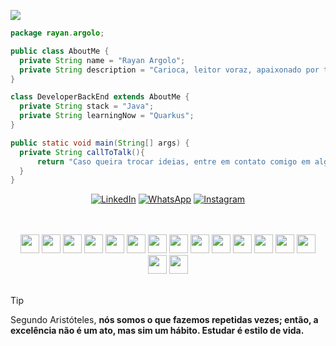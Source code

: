 
<p align="left"> <img src="https://komarev.com/ghpvc/?username=RayanArgolo03&label=Profile%20views&color=0e75b6&style=flat" /> </p>

```java
package rayan.argolo;

public class AboutMe {
  private String name = "Rayan Argolo";
  private String description = "Carioca, leitor voraz, apaixonado por tecnologia e musculação";
}

class DeveloperBackEnd extends AboutMe {
  private String stack = "Java";
  private String learningNow = "Quarkus";
}

public static void main(String[] args) {
  private String callToTalk(){
      return "Caso queira trocar ideias, entre em contato comigo em alguma das redes sociais abaixo: ";
  }
}

```

<p align="center">
<a href="https://www.linkedin.com/in/rayanargolo" title="LinkedIn">
  <img src="https://img.shields.io/badge/-Linkedin-0e76a8?style=flat-square&logo=Linkedin&logoColor=white&" alt="LinkedIn"/></a>
<a href="https://wa.me/5521989432205">
  <img src="https://img.shields.io/badge/-WhatsApp-25d366?style=flat-square&labelColor=25d366&logo=whatsapp&logoColor=white&" alt="WhatsApp"/></a>
<a href="https://www.instagram.com/rayan_argolo/" title="Instagram">
  <img src="https://img.shields.io/badge/-Instagram-DF0174?style=flat-square&labelColor=DF0174&logo=instagram&logoColor=white&" alt="Instagram"/></a>
</p>

<br>
<br>

<div align="center">
<img height="30" weigth ="30" src="https://img.shields.io/badge/java-%23ED8B00.svg?style=for-the-badge&logo=openjdk&logoColor=white">
<img height="30" weigth ="30" src="https://img.shields.io/badge/Quarkus-4695EB.svg?style=for-the-badge&logo=Quarkus&logoColor=white">
<img height="30" weigth ="30" src="https://img.shields.io/badge/IntelliJ%20IDEA-000000.svg?style=for-the-badge&logo=IntelliJ-IDEA&logoColor=white">
<img height="30" weigth ="30" src="https://img.shields.io/badge/Apache%20Maven-C71A36.svg?style=for-the-badge&logo=Apache-Maven&logoColor=white">
<img height="30" weigth ="30" src="https://img.shields.io/badge/JUnit5-25A162.svg?style=for-the-badge&logo=JUnit5&logoColor=white">
<img height="30" weigth ="30" src="https://img.shields.io/badge/MySQL-4479A1.svg?style=for-the-badge&logo=MySQL&logoColor=white">
<img height="30" weigth ="30" src="https://img.shields.io/badge/MariaDB-003545.svg?style=for-the-badge&logo=MariaDB&logoColor=white">
<img height="30" weigth ="30" src="https://img.shields.io/badge/Docker-2496ED.svg?style=for-the-badge&logo=Docker&logoColor=white">
<img height="30" weigth ="30" src="https://img.shields.io/badge/Hibernate-59666C.svg?style=for-the-badge&logo=Hibernate&logoColor=white">
<img height="30" weigth ="30" src="https://img.shields.io/badge/Git-F05032.svg?style=for-the-badge&logo=Git&logoColor=white">
<img height="30" weigth ="30" src="https://img.shields.io/badge/GitHub-181717.svg?style=for-the-badge&logo=GitHub&logoColor=white">
<img height="30" weigth ="30" src="https://img.shields.io/badge/MongoDB-47A248.svg?style=for-the-badge&logo=MongoDB&logoColor=white">
<img height="30" weigth ="30" src="https://img.shields.io/badge/JSON-000000.svg?style=for-the-badge&logo=JSON&logoColor=white">
<img height="30" weigth ="30" src="https://img.shields.io/badge/Postman-FF6C37.svg?style=for-the-badge&logo=Postman&logoColor=white">
<img height="30" weigth ="30" src="https://img.shields.io/badge/Insomnia-4000BF.svg?style=for-the-badge&logo=Insomnia&logoColor=white">
<img height="30" weigth ="30" src="https://img.shields.io/badge/DBeaver-382923.svg?style=for-the-badge&logo=DBeaver&logoColor=white">
</div>

<br>

> [!TIP]
> Segundo Aristóteles, <strong>nós somos o que fazemos repetidas vezes; então, a excelência não é um ato, mas sim um hábito<strong>. Estudar é estilo de vida. 

